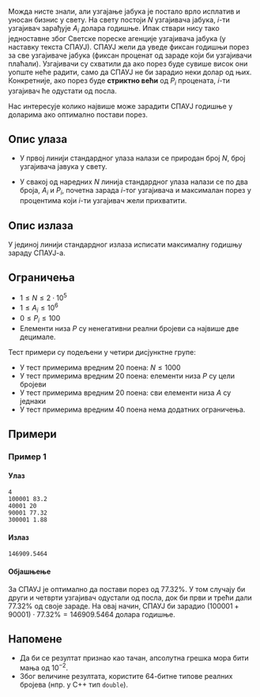 Можда нисте знали, али узгајање јабука је постало врло исплатив и уносан бизнис у свету. На свету постоји $N$ узгајивача јабука, $i$-ти узгајивач зарађује $А_i$ долара годишње. Ипак ствари нису тако једноставне због Светскe порескe агенцијe узгајивача јабука (у наставку текста СПАУЈ). СПАУЈ жели да уведе фиксан годишњи порез за све узгајиваче јабука (фиксан проценат од зараде који би узгајивачи плаћали). Узгајивачи су схватили да ако порез буде сувише висок они уопште неће радити, само да СПАУЈ не би зарадио неки долар од њих. Конкретније, ако порез буде **стриктно већи** од $P_i$ процената, $i$-ти узгајивач ће одустати од посла.

Нас интересује колико највише може зарадити СПАУЈ годишње у доларима ако оптимално постави порез. 

## Опис улаза
* У првој линији стандардног улаза налази се природан број $N$, број узгајивача јавука у свету.

* У свакој од наредних $N$ линија стандардног улаза налази се по два броја, $A_i$ и $P_i$, почетна зарада $i$-тог узгајивача и максималан порез у процентима који $i$-ти узгајивач жели прихватити.   

## Опис излаза
У јединој линији стандардног излаза исписати максималну годишњу зараду СПАУЈ-а.

## Ограничења
* $1 \leq N \leq 2\cdot 10^5$
* $1 \leq A_i \leq 10^6$
* $0 \leq P_i \leq 100$
* Елементи низа $P$ су ненегативни реални бројеви са највише две децимале.

Тест примери су подељени у четири дисјунктне групе:

* У тест примерима вредним $20$ поена: $N \leq 1000$
* У тест примерима вредним $20$ поена: елементи низа $P$ су цели бројеви  
* У тест примерима вредним $20$ поена: сви елементи низа $A$ су једнаки
* У тест примерима вредним $40$ поена нема додатних ограничења.

## Примери
### Пример 1
#### Улаз
```
4
100001 83.2
40001 20
90001 77.32
300001 1.88
```

#### Излаз
```
146909.5464
```

#### Објашњење
За СПАУЈ је оптимално да постави порез од $77.32\%$. У том случају би други и четврти узгајивач одустали од посла, док би први и трећи дали $77.32\%$ од своје зараде. На овај начин, СПАУЈ би зарадио $(100001 + 90001) \cdot 77.32\% = 146909.5464$ долара годишње. 

## Напоменe
* Да би се резултат признао као тачан, апсолутна грешка мора бити мања од $10^{-2}$.
* Због величине резултата, користите 64-битне типове реалних бројева (нпр. у C++ тип `double`).

